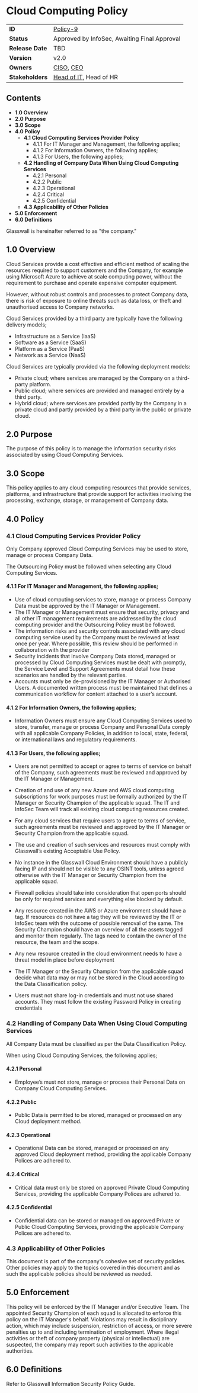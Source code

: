 ﻿# Cloud Computing Policy

|                  |            | 
|------------------|------------|
| **ID**           | [Policy-9](https://glasswall.atlassian.net/browse/POLICY-18) |
| **Status**       |Approved by InfoSec, Awaiting Final Approval        |
| **Release Date** | TBD        |
| **Version**      | v2.0       |
| **Owners**       | [CISO](https://glasswall.atlassian.net/browse/ROLE-38), [CEO](https://glasswall.atlassian.net/browse/ROLE-37)       |
| **Stakeholders** | [Head of IT](https://glasswall.atlassian.net/browse/ROLE-43), Head of HR|

## Contents

- **1.0 Overview**
- **2.0 Purpose**
- **3.0 Scope** 
- **4.0 Policy**
  - **4.1 Cloud Computing Services Provider Policy**
    - 4.1.1 For IT Manager and Management, the following applies;
    - 4.1.2 For Information Owners, the following applies;
    - 4.1.3 For Users, the following applies;
  - **4.2 Handling of Company Data When Using Cloud Computing Services**
    - 4.2.1 Personal
    - 4.2.2 Public
    - 4.2.3 Operational
    - 4.2.4 Critical
    - 4.2.5 Confidential
  - **4.3 Applicability of Other Policies**
- **5.0 Enforcement**
- **6.0 Definitions**
  
Glasswall is hereinafter referred to as "the company." 

## 1.0 Overview

Cloud Services provide a cost effective and efficient method of scaling the resources required to support customers and the Company, for example using Microsoft Azure to achieve at scale computing power, without the requirement to purchase and operate expensive computer equipment.

However, without robust controls and processes to protect Company data, there is risk of exposure to online threats such as data loss, or theft and unauthorised access to Company networks.

Cloud Services provided by a third party are typically have the following delivery models;
- Infrastructure as a Service	(IaaS)
- Software as a Service	        (SaaS)
- Platform as a Service	        (PaaS)
- Network as a Service	        (NaaS)

Cloud Services are typically provided via the following deployment models:
- Private cloud; where services are managed by the Company on a third-party platform.
- Public cloud; where services are provided and managed entirely by a third party.
- Hybrid cloud; where services are provided partly by the Company in a private cloud and partly provided by a third party in the public or private cloud.

## 2.0 Purpose 

The purpose of this policy is to manage the information security risks associated by using Cloud Computing Services.

## 3.0 Scope 

This policy applies to any cloud computing resources that provide services, platforms, and infrastructure that provide support for activities involving the processing, exchange, storage, or management of Company data. 

## 4.0 Policy 

### 4.1 Cloud Computing Services Provider Policy

Only Company approved Cloud Computing Services may be used to store, manage or process Company Data.

The Outsourcing Policy must be followed when selecting any Cloud Computing Services.

#### 4.1.1 For IT Manager and Management, the following applies;

- Use of cloud computing services to store, manage or process Company Data must be approved by the IT Manager or Management.
- The IT Manager or Management must ensure that security, privacy and all other IT management requirements are addressed by the cloud computing provider and the Outsourcing Policy must be followed.
- The information risks and security controls associated with any cloud computing service used by the Company must be reviewed at least once per year.  Where possible, this review should be performed in collaboration with the provider
- Security incidents that involve Company Data stored, managed or processed by Cloud Computing Services must be dealt with promptly, the Service Level and Support Agreements must detail how these scenarios are handled by the relevant parties.
- Accounts must only be de-provisioned by the IT Manager or Authorised Users.  A documented written process must be maintained that defines a communication workflow for content attached to a user’s account. 

#### 4.1.2 For Information Owners, the following applies;

- Information Owners must ensure any Cloud Computing Services used to store, transfer, manage or process Company and Personal Data comply with all applicable Company Policies, in addition to local, state, federal, or international laws and regulatory requirements.

#### 4.1.3 For Users, the following applies;

- Users are not permitted to accept or agree to terms of service on behalf of the Company, such agreements must be reviewed and approved   by the IT Manager or Management.

- Creation of and use of any new Azure and AWS cloud computing subscriptions
 for work purposes must be formally authorized by the IT Manager or Security Champion of the applicable squad. The IT and InfoSec Team
 will track all existing cloud computing resources created.

- For any cloud services that require users to agree to terms of service, such
  agreements must be reviewed and approved by the IT Manager or Security Champion from the applicable squad.

- The use and creation of such services and resources must comply with Glasswall’s existing Acceptable Use Policy.

- No instance in the Glasswall Cloud Environment should have a publicly facing IP
  and should not be visible to any OSINT tools, unless agreed otherwise with the IT Manager or Security Champion from the applicable squad. 
  
- Firewall policies should take into consideration that open ports should be only for required services and everything else blocked by default.

- Any resource created in the AWS or Azure environment should have a tag. If resources do not have a tag they will be reviewed by the IT or InfoSec team with the outcome of possible removal of the same. The Security Champion should have an overview of all the assets tagged and monitor them regularly. The tags need to contain the owner of the resource, the team and the scope. 

- Any new resource created in the cloud environment needs to have a threat model in place before deployment
  
- The IT Manager or the Security Champion from the applicable squad decide what data may or may not be stored in the Cloud according to the Data Classification policy.
  
- Users must not share log-in credentials and must not use shared accounts. They
  must follow the existing Password Policy in creating credentials


### 4.2 Handling of Company Data When Using Cloud Computing Services 

All Company Data must be classified as per the Data Classification Policy.

When using Cloud Computing Services, the following applies;

#### 4.2.1 Personal

- Employee’s must not store, manage or process their Personal Data on Company Cloud Computing Services. 

#### 4.2.2 Public 

- Public Data is permitted to be stored, managed or processed on any Cloud deployment method.

#### 4.2.3 Operational

- Operational Data can be stored, managed or processed on any approved Cloud deployment method, providing the applicable Company Polices are adhered to.

#### 4.2.4 Critical 

- Critical data must only be stored on approved Private Cloud Computing Services, providing the applicable Company Polices are adhered to.

#### 4.2.5 Confidential

- Confidential data can be stored or managed on approved Private or Public Cloud Computing Services, providing the applicable Company Polices are adhered to.

### 4.3 Applicability of Other Policies 

This document is part of the company's cohesive set of security policies.  Other policies may apply to the topics covered in this document and as such the applicable policies should be reviewed as needed.

## 5.0 Enforcement 

This policy will be enforced by the IT Manager and/or Executive Team. The appointed Security Champion of each squad is allocated to enforce this policy on the IT Manager's behalf. Violations may result in disciplinary action, which may include suspension, restriction of access, or more severe penalties up to and including termination of employment. Where illegal activities or theft of company property (physical or intellectual) are suspected, the company may report such activities to the applicable authorities.

## 6.0 Definitions 

Refer to Glasswall Information Security Policy Guide. 
